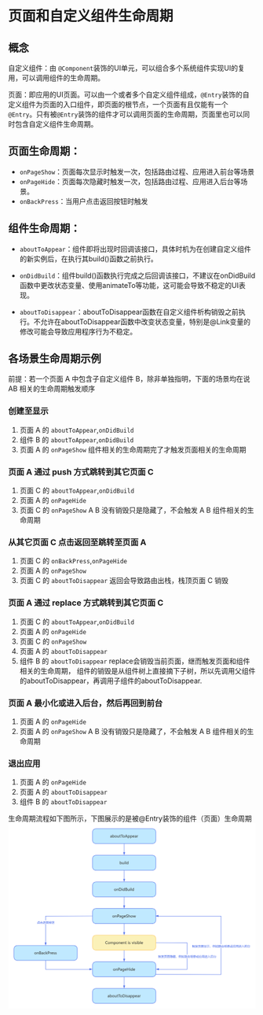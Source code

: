 # 页面和自定义组件生命周期

## 概念
自定义组件：由 `@Component`装饰的UI单元，可以组合多个系统组件实现UI的复用，可以调用组件的生命周期。

页面：即应用的UI页面。可以由一个或者多个自定义组件组成，`@Entry`装饰的自定义组件为页面的入口组件，即页面的根节点，一个页面有且仅能有一个`@Entry`。只有被`@Entry`装饰的组件才可以调用页面的生命周期，页面里也可以同时包含自定义组件生命周期。

## 页面生命周期：
- `onPageShow`：页面每次显示时触发一次，包括路由过程、应用进入前台等场景
- `onPageHide`：页面每次隐藏时触发一次，包括路由过程、应用进入后台等场景。
- `onBackPress`：当用户点击返回按钮时触发

## 组件生命周期：
- `aboutToAppear`：组件即将出现时回调该接口，具体时机为在创建自定义组件的新实例后，在执行其build()函数之前执行。

- `onDidBuild`：组件build()函数执行完成之后回调该接口，不建议在onDidBuild函数中更改状态变量、使用animateTo等功能，这可能会导致不稳定的UI表现。

- `aboutToDisappear`：aboutToDisappear函数在自定义组件析构销毁之前执行。不允许在aboutToDisappear函数中改变状态变量，特别是@Link变量的修改可能会导致应用程序行为不稳定。

## 各场景生命周期示例
前提：若一个页面 A 中包含子自定义组件 B，除非单独指明，下面的场景均在说 AB 相关的生命周期触发顺序

### 创建至显示
1. 页面 A 的 `aboutToAppear`,`onDidBuild`
2. 组件 B 的 `aboutToAppear`,`onDidBuild`
3. 页面 A 的 `onPageShow`
组件相关的生命周期完了才触发页面相关的生命周期

### 页面 A 通过 push 方式跳转到其它页面 C
1. 页面 C 的 `aboutToAppear`,`onDidBuild`
2. 页面 A 的 `onPageHide`
3. 页面 C 的 `onPageShow`
A B 没有销毁只是隐藏了，不会触发 A B 组件相关的生命周期

### 从其它页面 C 点击返回至跳转至页面 A
1. 页面 C 的 `onBackPress`,`onPageHide`
2. 页面 A 的 `onPageShow`
3. 页面 C 的 `aboutToDisappear`
返回会导致路由出栈，栈顶页面 C 销毁

### 页面 A 通过 replace 方式跳转到其它页面 C
1. 页面 C 的 `aboutToAppear`,`onDidBuild`
2. 页面 A 的 `onPageHide`
3. 页面 C 的 `onPageShow`
4. 页面 A 的 `aboutToDisappear`
5. 组件 B 的 `aboutToDisappear`
replace会销毁当前页面，继而触发页面和组件相关的生命周期，
组件的销毁是从组件树上直接摘下子树，所以先调用父组件的aboutToDisappear，再调用子组件的aboutToDisappear.

### 页面 A 最小化或进入后台，然后再回到前台
1. 页面 A 的 `onPageHide`
2. 页面 A 的 `onPageShow`
A B 没有销毁只是隐藏了，不会触发 A B 组件相关的生命周期

### 退出应用
1. 页面 A 的 `onPageHide`
2. 页面 A 的 `aboutToDisappear`
3. 组件 B 的 `aboutToDisappear`

生命周期流程如下图所示，下图展示的是被@Entry装饰的组件（页面）生命周期
![生命周期](./img/生命周期.png)
